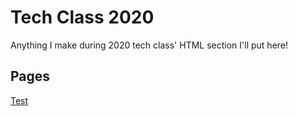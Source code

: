 # Tech Class 2020
Anything I make during 2020 tech class' HTML section I'll put here!
## Pages
[Test](/test)
